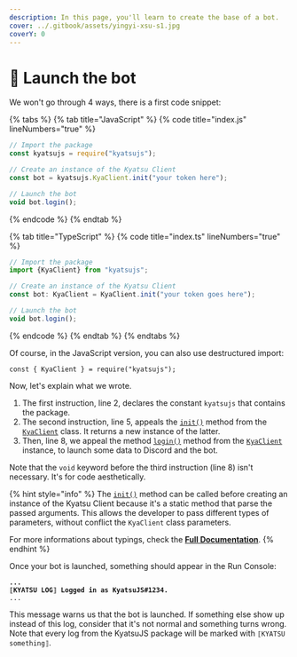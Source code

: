 ```yaml
---
description: In this page, you'll learn to create the base of a bot.
cover: ../.gitbook/assets/yingyi-xsu-s1.jpg
coverY: 0
---
```


# 🌱 Launch the bot

We won't go through 4 ways, there is a first code snippet:

{% tabs %}
{% tab title="JavaScript" %}
{% code title="index.js" lineNumbers="true" %}
```javascript
// Import the package
const kyatsujs = require("kyatsujs");

// Create an instance of the Kyatsu Client
const bot = kyatsujs.KyaClient.init("your token here");

// Launch the bot
void bot.login();
```
{% endcode %}
{% endtab %}

{% tab title="TypeScript" %}
{% code title="index.ts" lineNumbers="true" %}
```typescript
// Import the package
import {KyaClient} from "kyatsujs";

// Create an instance of the Kyatsu Client
const bot: KyaClient = KyaClient.init("your token goes here");

// Launch the bot
void bot.login();
```
{% endcode %}
{% endtab %}
{% endtabs %}

Of course, in the JavaScript version, you can also use destructured import:&#x20;

`const { KyaClient } = require("kyatsujs");`

Now, let's explain what we wrote.

1. The first instruction, line 2, declares the constant `kyatsujs` that contains the package.
2. The second instruction, line 5, appeals the [`init()`](https://kyatsujs-doc.vercel.app/classes/KyaClient.html#init) method from the [`KyaClient`](https://kyatsujs-doc.vercel.app/classes/KyaClient.html) class. It returns a new instance of the latter.
3. Then, line 8, we appeal the method [`login()`](https://kyatsujs-doc.vercel.app/classes/KyaClient.html#login) method from the [`KyaClient`](https://kyatsujs-doc.vercel.app/classes/KyaClient.html) instance, to launch some data to Discord and the bot.

Note that the `void` keyword before the third instruction (line 8) isn't necessary. It's for code aesthetically.

{% hint style="info" %}
The [`init()`](https://kyatsujs-doc.vercel.app/classes/KyaClient.html) method can be called before creating an instance of the Kyatsu Client because it's a static method that parse the passed arguments. This allows the developer to pass different types of parameters, without conflict the `KyaClient` class parameters.

For more informations about typings, check the [**Full Documentation**](https://kyatsujs-doc.vercel.app).
{% endhint %}

Once your bot is launched, something should appear in the Run Console:

<pre><code><strong>...
</strong><strong>⟦KYATSU LOG⟧ Logged in as KyatsuJS#1234.
</strong>...
</code></pre>

This message warns us that the bot is launched. If something else show up instead of this log, consider that it's not normal and something turns wrong. Note that every log from the KyatsuJS package will be marked with `⟦KYATSU something⟧`.

